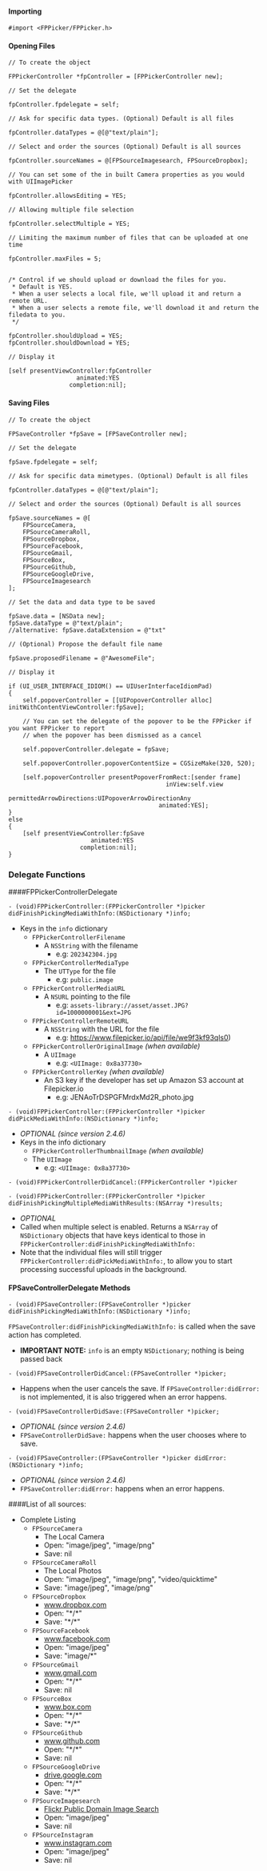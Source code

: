 #### Importing

```objc
#import <FPPicker/FPPicker.h>
```

#### Opening Files

```objc
// To create the object

FPPickerController *fpController = [FPPickerController new];

// Set the delegate

fpController.fpdelegate = self;

// Ask for specific data types. (Optional) Default is all files

fpController.dataTypes = @[@"text/plain"];

// Select and order the sources (Optional) Default is all sources

fpController.sourceNames = @[FPSourceImagesearch, FPSourceDropbox];

// You can set some of the in built Camera properties as you would with UIImagePicker

fpController.allowsEditing = YES;

// Allowing multiple file selection

fpController.selectMultiple = YES;

// Limiting the maximum number of files that can be uploaded at one time

fpController.maxFiles = 5;


/* Control if we should upload or download the files for you.
 * Default is YES.
 * When a user selects a local file, we'll upload it and return a remote URL.
 * When a user selects a remote file, we'll download it and return the filedata to you.
 */

fpController.shouldUpload = YES;
fpController.shouldDownload = YES;

// Display it

[self presentViewController:fpController
                   animated:YES
                 completion:nil];
```

#### Saving Files

```objc
// To create the object

FPSaveController *fpSave = [FPSaveController new];

// Set the delegate

fpSave.fpdelegate = self;

// Ask for specific data mimetypes. (Optional) Default is all files

fpController.dataTypes = @[@"text/plain"];

// Select and order the sources (Optional) Default is all sources

fpSave.sourceNames = @[
    FPSourceCamera,
    FPSourceCameraRoll,
    FPSourceDropbox,
    FPSourceFacebook,
    FPSourceGmail,
    FPSourceBox,
    FPSourceGithub,
    FPSourceGoogleDrive,
    FPSourceImagesearch
];

// Set the data and data type to be saved

fpSave.data = [NSData new];
fpSave.dataType = @"text/plain";
//alternative: fpSave.dataExtension = @"txt"

// (Optional) Propose the default file name

fpSave.proposedFilename = @"AwesomeFile";

// Display it

if (UI_USER_INTERFACE_IDIOM() == UIUserInterfaceIdiomPad)
{
    self.popoverController = [[UIPopoverController alloc] initWithContentViewController:fpSave];

    // You can set the delegate of the popover to be the FPPicker if you want FPPicker to report
    // when the popover has been dismissed as a cancel

    self.popoverController.delegate = fpSave;

    self.popoverController.popoverContentSize = CGSizeMake(320, 520);

    [self.popoverController presentPopoverFromRect:[sender frame]
                                            inView:self.view
                          permittedArrowDirections:UIPopoverArrowDirectionAny
                                          animated:YES];
}
else
{
    [self presentViewController:fpSave
                       animated:YES
                    completion:nil];
}
```

### Delegate Functions

####FPPickerControllerDelegate

```objc
- (void)FPPickerController:(FPPickerController *)picker didFinishPickingMediaWithInfo:(NSDictionary *)info;
```

- Keys in the `info` dictionary
    - `FPPickerControllerFilename`
        - A `NSString` with the filename
            - e.g: `202342304.jpg`
    - `FPPickerControllerMediaType`
        - The `UTType` for the file
            - e.g: `public.image`
    - `FPPickerControllerMediaURL`
        - A `NSURL` pointing to the file
            - e.g: `assets-library://asset/asset.JPG?id=1000000001&ext=JPG`
    - `FPPickerControllerRemoteURL`
        - A `NSString` with the URL for the file
            - e.g: https://www.filepicker.io/api/file/we9f3kf93qls0)
    - `FPPickerControllerOriginalImage` *(when available)*
        - A `UIImage`
            - e.g: `<UIImage: 0x8a37730>`
    - `FPPickerControllerKey` *(when available)*
        - An S3 key if the developer has set up Amazon S3 account at Filepicker.io
            - e.g: JENAoTrDSPGFMrdxMd2R_photo.jpg


```objc
- (void)FPPickerController:(FPPickerController *)picker didPickMediaWithInfo:(NSDictionary *)info;
```
- *OPTIONAL (since version 2.4.6)*
- Keys in the info dictionary
    - `FPPickerControllerThumbnailImage` *(when available)*
    - The `UIImage`
        - e.g: `<UIImage: 0x8a37730>`

```objc
- (void)FPPickerControllerDidCancel:(FPPickerController *)picker
```

```objc
- (void)FPPickerController:(FPPickerController *)picker didFinishPickingMultipleMediaWithResults:(NSArray *)results;
```
- *OPTIONAL*
- Called when multiple select is enabled. Returns a `NSArray` of `NSDictionary` objects that have keys identical to those in `FPPickerController:didFinishPickingMediaWithInfo:`
- Note that the individual files will still trigger `FPPickerController:didPickMediaWithInfo:`, to allow you to start processing successful uploads in the background.

#### FPSaveControllerDelegate Methods


```objc
- (void)FPSaveController:(FPSaveController *)picker didFinishPickingMediaWithInfo:(NSDictionary *)info;
```

`FPSaveController:didFinishPickingMediaWithInfo:` is called when the save action has completed.

- **IMPORTANT NOTE:** `info` is an empty `NSDictionary`; nothing is being passed back

```objc
- (void)FPSaveControllerDidCancel:(FPSaveController *)picker;
```
- Happens when the user cancels the save. If `FPSaveController:didError:` is not implemented, it is also triggered when an error happens.

```objc
- (void)FPSaveControllerDidSave:(FPSaveController *)picker;
```
- *OPTIONAL (since version 2.4.6)*
- `FPSaveControllerDidSave:` happens when the user chooses where to save.

```objc
- (void)FPSaveController:(FPSaveController *)picker didError:(NSDictionary *)info;
```
- *OPTIONAL (since version 2.4.6)*
- `FPSaveController:didError:` happens when an error happens.



####List of all sources:

- Complete Listing
    - `FPSourceCamera`
        - The Local Camera
        - Open: "image/jpeg", "image/png"
        - Save: nil
    - `FPSourceCameraRoll`
        - The Local Photos
        - Open: "image/jpeg", "image/png", "video/quicktime"
        - Save: "image/jpeg", "image/png"
    - `FPSourceDropbox`
        - www.dropbox.com
        - Open: "\*/*"
        - Save: "\*/*"
    - `FPSourceFacebook`
        - www.facebook.com
        - Open: "image/jpeg"
        - Save: "image/*"
    - `FPSourceGmail`
        - www.gmail.com
        - Open: "\*/*"
        - Save: nil
    - `FPSourceBox`
        - www.box.com
        - Open: "\*/*"
        - Save: "\*/*"
    - `FPSourceGithub`
        - www.github.com
        - Open: "\*/*"
        - Save: nil
    - `FPSourceGoogleDrive`
        - [drive.google.com](https://drive.google.com)
        - Open: "\*/*"
        - Save: "\*/*"
    - `FPSourceImagesearch`
        - [Flickr Public Domain Image Search](https://www.flickr.com/groups/publicdomain/)
        - Open: "image/jpeg"
        - Save: nil
    - `FPSourceInstagram`
        - www.instagram.com
        - Open: "image/jpeg"
        - Save: nil

